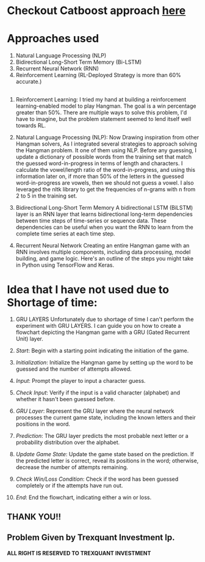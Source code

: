 # Checkout Catboost approach [here](https://github.com/Aditya-dom/Auto_Hangman)
# Approaches used
 1. Natural Language Processing (NLP)
 2. Bidirectional Long-Short Term Memory (Bi-LSTM)
 3. Recurrent Neural Network (RNN)
 4. Reinforcement Learning (RL-Deployed Strategy is more than 60% accurate.)
##
1.	Reinforcement Learning: 
I tried my hand at building a reinforcement learning-enabled model to play Hangman. The goal is a win percentage greater than 50%. There are multiple ways to solve this problem, I'd have to imagine, but the problem statement seemed to lend itself well towards RL.

2.	Natural Language Processing (NLP):
Now Drawing inspiration from other Hangman solvers, As I integrated several strategies to approach solving the Hangman problem. It one of them using NLP.
Before any guessing, I update a dictionary of possible words from the training set that match the guessed word-in-progress in terms of length and characters. I calculate the vowel/length ratio of the word-in-progress, and using this information later on, if more than 50% of the letters in the guessed word-in-progress are vowels, then we should not guess a vowel. I also leveraged the nltk library to get the frequencies of n-grams with n from 2 to 5 in the training set.

3.	Bidirectional Long-Short Term Memory
A bidirectional LSTM (BiLSTM) layer is an RNN layer that learns bidirectional long-term dependencies between time steps of time-series or sequence data. These dependencies can be useful when you want the RNN to learn from the complete time series at each time step.

4.	Recurrent Neural Network
Creating an entire Hangman game with an RNN involves multiple components, including data processing, model building, and game logic. Here's an outline of the steps you might take in Python using TensorFlow and Keras.

#
# Idea that I have not used due to Shortage of time:

1.	GRU LAYERS
Unfortunately due to shortage  of time I can't perform the experiment with GRU LAYERS.
I can guide you on how to create a flowchart depicting the Hangman game with a GRU (Gated Recurrent Unit) layer.

1. *Start*: Begin with a starting point indicating the initiation of the game.

2. *Initialization*: Initialize the Hangman game by setting up the word to be guessed and the number of attempts allowed.

3. *Input*: Prompt the player to input a character guess.

4. *Check Input*: Verify if the input is a valid character (alphabet) and whether it hasn't been guessed before.

5. *GRU Layer*: Represent the GRU layer where the neural network processes the current game state, including the known letters and their positions in the word.

6. *Prediction*: The GRU layer predicts the most probable next letter or a probability distribution over the alphabet.

7. *Update Game State*: Update the game state based on the prediction. If the predicted letter is correct, reveal its positions in the word; otherwise, decrease the number of attempts remaining.

8. *Check Win/Loss Condition*: Check if the word has been guessed completely or if the attempts have run out.

9. *End*: End the flowchart, indicating either a win or loss. 


## THANK YOU!!




 

## Problem Given by Trexquant Investment lp.
#### ALL RIGHT IS RESERVED TO TREXQUANT INVESTMENT
